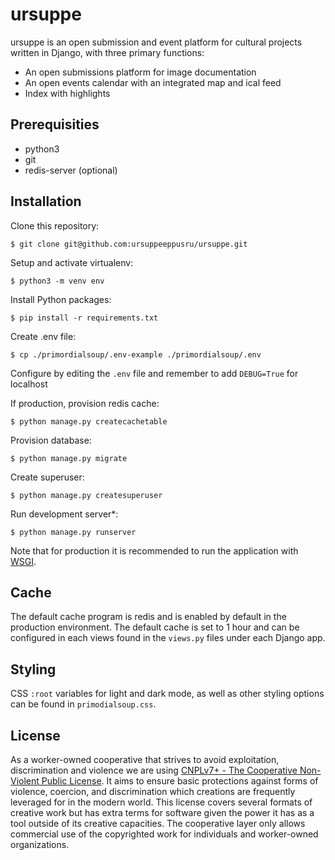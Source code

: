 # ursuppe

 ursuppe is an open submission and event platform for cultural projects written in Django, with three primary functions:
 - An open submissions platform for image documentation
 - An open events calendar with an integrated map and ical feed
 - Index with highlights
 
## Prerequisities

- python3
- git
- redis-server (optional)

## Installation

Clone this repository:

`$ git clone git@github.com:ursuppeeppusru/ursuppe.git`

Setup and activate virtualenv:

`$ python3 -m venv env`

Install Python packages:

`$ pip install -r requirements.txt`

Create .env file:

`$ cp ./primordialsoup/.env-example ./primordialsoup/.env`

Configure by editing the `.env` file and remember to add `DEBUG=True` for localhost

If production, provision redis cache:

`$ python manage.py createcachetable`

Provision database:

`$ python manage.py migrate`

Create superuser:

`$ python manage.py createsuperuser`

Run development server*:

`$ python manage.py runserver`

Note that for production it is recommended to run the application with [WSGI](https://docs.djangoproject.com/en/5.0/howto/deployment/wsgi/).

## Cache

The default cache program is redis and is enabled by default in the production environment. The default cache is set to 1 hour and can be configured in each views found in the `views.py` files under each Django app.

## Styling

CSS `:root` variables for light and dark mode, as well as other styling options can be found in `primodialsoup.css`.  
  
## License

As a worker-owned cooperative that strives to avoid exploitation, discrimination and violence we are using [CNPLv7+ - The Cooperative Non-Violent Public License](https://github.com/ursuppeeppusru/ursuppe/blob/development/LICENSE.md). It aims to ensure basic protections against forms of violence, coercion, and discrimination which creations are frequently leveraged for in the modern world. This license covers several formats of creative work but has extra terms for software given the power it has as a tool outside of its creative capacities. The cooperative layer only allows commercial use of the copyrighted work for individuals and worker-owned organizations. 
